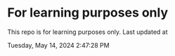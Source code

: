# For learning purposes only
This repo is for learning purposes only.
Last updated at

Tuesday, May 14, 2024 2:47:28 PM

